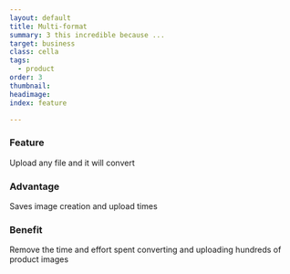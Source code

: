 ```yaml
---
layout: default
title: Multi-format
summary: 3 this incredible because ...
target: business
class: cella
tags:
  - product
order: 3
thumbnail:
headimage:
index: feature

---
```


### Feature ###
Upload any file and it will convert
### Advantage ###
Saves image creation and upload times
### Benefit ###
Remove the time and effort spent converting and uploading hundreds of product images
